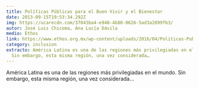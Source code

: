 ```yaml
---
title: Políticas Públicas para el Buen Vivir y el Bienestar
date: 2013-09-15T19:53:34.292Z
img: https://ucarecdn.com/37043ba4-e948-4b80-8626-5ad3a2699fb3/
autor: José Luis Chicoma, Ana Lucía Dávila
medio: Ethos
link: https://www.ethos.org.mx/wp-content/uploads/2016/04/Politicas-Publicas-para-El-Buen-Vivir-y-el-Bienestar.pdf
category: inclusion
extracto: América Latina es una de las regiones más privilegiadas en el mundo.
  Sin embargo, esta misma región, una vez considerada…
---
```

América Latina es una de las regiones más privilegiadas en el mundo. Sin embargo, esta misma región, una vez considerada…